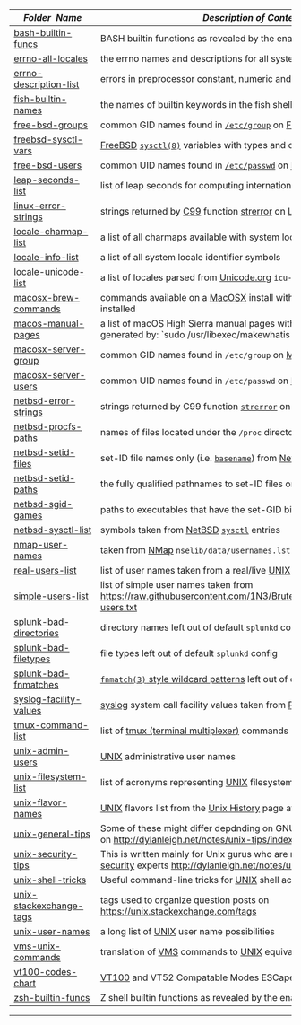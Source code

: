 |&nbsp;&nbsp;&nbsp;&nbsp;_Folder&nbsp;&nbsp;Name_&nbsp;&nbsp;&nbsp;&nbsp;| _Description of Contents_
|:----------------|--------------------------------------------------------------------------------------------------------------------------------------------------------
| [bash-builtin-funcs](bash-builtin-funcs.txt) |  BASH builtin functions as revealed by the enable builtin 
| [errno-all-locales](errno-all-locales.txt.xz) |  the errno names and descriptions for all system locales 
| [errno-description-list](errno-description-list.csv) |  errors in preprocessor constant, numeric and string form 
| [fish-builtin-names](fish-builtin-names.txt) |  the names of builtin keywords in the fish shell 
| [free-bsd-groups](free-bsd-groups.txt) |  common GID names found in [`/etc/group`](https://www.freebsd.org/cgi/man.cgi?group(5) "format of the group permissions file") on [FreeBSD](http://www.freebsd.com) 
| [freebsd-sysctl-vars](freebsd-sysctl-vars.txt) |  [FreeBSD](http://www.freebsd.com) [`sysctl(8)`](https://www.freebsd.org/cgi/man.cgi?sysctl(8) "get or set kernel state") variables with types and changeability 
| [free-bsd-users](free-bsd-users.txt) |  common UID names found in [`/etc/passwd`](https://www.freebsd.org/cgi/man.cgi?passwd(5) "format of the password file") on [FreeBSD](http://www.freebsd.com) 
| [leap-seconds-list](leap-seconds-list.txt) |  list of leap seconds for computing international atomic time 
| [linux-error-strings](linux-error-strings.txt) |  strings returned by [C99](http://www.open-std.org/jtc1/sc22/wg14/www/docs/n1256.pdf "WG14/N1256") function [strerror](https://linux.die.net/man/3/strerror "return string describing error number") on [Linux](https://www.linuxfoundation.org/) 
| [locale-charmap-list](locale-charmap-list.txt) |  a list of all charmaps available with system locale info 
| [locale-info-list](locale-info-list.txt) |  a list of all system locale identifier symbols 
| [locale-unicode-list](locale-unicode-list.txt) |  a list of locales parsed from [Unicode.org](https://unicode.org "The Unicode Consortium") `icu-config.xml` 
| [macosx-brew-commands](macosx-brew-commands.txt) |  commands available on a [MacOSX](https://wikipedia.org/wiki/MacOS) install with [Homebrew](https://brew.sh/) packages installed 
| [macos-manual-pages](macos-manual-pages.txt) | a list of macOS High Sierra manual pages without section numbers generated by: `sudo /usr/libexec/makewhatis && apropos ' ' | cut -d\( -f1 | sort -u`
| [macosx-server-group](macosx-server-group.txt) |  common GID names found in `/etc/group` on [MacOSX](https://wikipedia.org/wiki/MacOS) 
| [macosx-server-users](macosx-server-users.txt) |  common UID names found in `/etc/passwd` on [MacOSX](https://wikipedia.org/wiki/MacOS) 
| [netbsd-error-strings](netbsd-error-strings.txt) |  strings returned by C99 function [`strerror`](http://netbsd.gw.com/cgi-bin/man-cgi?strerror "system error messages") on [NetBSD](http://www.netbsd.com) 
| [netbsd-procfs-paths](netbsd-procfs-paths.txt) |  names of files located under the `/proc` directory on [NetBSD](http://www.netbsd.com) 
| [netbsd-setid-files](netbsd-setid-files.txt) |  set-ID file names only (i.e. [`basename`](http://netbsd.gw.com/cgi-bin/man-cgi?basename "return filename or directory portion of pathname")) from [NetBSD](http://www.netbsd.com) 
| [netbsd-setid-paths](netbsd-setid-paths.txt) |  the fully qualified pathnames to set-ID files on [NetBSD](http://www.netbsd.com) 
| [netbsd-sgid-games](netbsd-sgid-games.txt) |  paths to executables that have the set-GID bit set on [NetBSD](http://www.netbsd.com) 
| [netbsd-sysctl-list](netbsd-sysctl-list.txt) |  symbols taken from [NetBSD](http://www.netbsd.com) [`sysctl`](http://netbsd.gw.com/cgi-bin/man-cgi?sysctl "get or set kernel state") entries 
| [nmap-user-names](nmap-user-names.txt) |  taken from [NMap](https://nmap.org/ "Network Mapper") `nselib/data/usernames.lst` 
| [real-users-list](real-users-list.txt) |  list of user names taken from a real/live [UNIX](http://unix.org) system 
| [simple-users-list](simple-users-list.txt) |  list of simple user names taken from <https://raw.githubusercontent.com/1N3/BruteX/master/wordlists/simple-users.txt> 
| [splunk-bad-directories](splunk-bad-directories.txt) |  directory names left out of default `splunkd` config 
| [splunk-bad-filetypes](splunk-bad-filetypes.txt) |  file types left out of default `splunkd` config 
| [splunk-bad-fnmatches](splunk-bad-fnmatches.txt) |  [`fnmatch(3)` style wildcard patterns](https://gnu.org/software/libc/manual/html_node/Wildcard-Matching.html "Wildcard Matching") left out of default `splunkd` config 
| [syslog-facility-values](syslog-facility-values.txt) |  [syslog](https://wikipedia.org/wiki/Syslog) system call facility values taken from [RFC3164](https://tools.ietf.org/html/rfc3164) 
| [tmux-command-list](tmux-command-list.txt) |  list of [tmux (terminal multiplexer)](https://github.com/tmux/tmux/wiki "tmux Wiki") commands 
| [unix-admin-users](unix-admin-users.txt) |  [UNIX](http://unix.org) administrative user names 
| [unix-filesystem-list](unix-filesystem-list.txt) |  list of acronyms representing [UNIX](http://unix.org) filesystem types 
| [unix-flavor-names](unix-flavor-names.txt) |  [UNIX](http://unix.org) flavors list from the [Unix History](https://www.levenez.com/unix/) page at [Éric Lévénez's site](https://www.levenez.com) 
| [unix-general-tips](unix-general-tips.rst) |  Some of these might differ depdnding on GNU/BSD option syntax and so on <http://dylanleigh.net/notes/unix-tips/index.rst> 
| [unix-security-tips](unix-security-tips.rst) |  This is written mainly for Unix gurus who are not necessarily [Unix security](https://wikipedia.org/wiki/Unix_security) experts <http://dylanleigh.net/notes/unix-security/index.rst> 
| [unix-shell-tricks](unix-shell-tricks.txt) |  Useful command-line tricks for [UNIX](http://unix.org) shell accounts 
| [unix-stackexchange-tags](unix-stackexchange-tags.txt) |  tags used to organize question posts on <https://unix.stackexchange.com/tags> 
| [unix-user-names](unix-user-names.txt) |  a long list of [UNIX](http://unix.org) user name possibilities 
| [vms-unix-commands](vms-unix-commands.txt) |  translation of [VMS](https://www.hpe.com/us/en/servers/openvms.html "HP Enterprise OpenVMS") commands to [UNIX](http://unix.org) equivalents 
| [vt100-codes-chart](vt100-codes-chart.txt) |  [VT100](https://www.vt100.net/) and VT52 Compatable Modes ESCape Codes Chart 
| [zsh-builtin-funcs](zsh-builtin-funcs.txt) |  Z shell builtin functions as revealed by the enable builtin 

* * *

